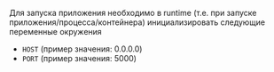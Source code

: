 Для запуска приложения необходимо в runtime (т.е. при запуске приложения/процесса/контейнера) инициализировать следующие переменные окружения
- `HOST` (пример значения: 0.0.0.0)
- `PORT` (пример значения: 5000)
